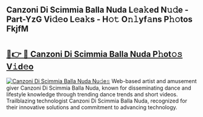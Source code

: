 ## Canzoni Di Scimmia Balla Nuda L𝚎a𝚔ed N𝚞𝚍e - Part-YzG Vi𝚍𝚎o L𝚎a𝚔s - H𝚘𝚝 O𝚗𝚕yf𝚊ns P𝚑𝚘tos FkjfM

# <h2><a href="http://kf6zft.oniu.top/?m=Canzoni+Di+Scimmia+Balla+Nuda">🔗👉 🔴 Canzoni Di Scimmia Balla Nuda P𝚑ot𝚘𝚜 V𝚒d𝚎o</a></h2>

[![Canzoni Di Scimmia Balla Nuda Nu𝚍e𝚜](https://i.imgur.com/0qMVB7G.gif)](http://kf6zft.oniu.top/?m=Canzoni+Di+Scimmia+Balla+Nuda)
Web-based artist and amusement giver Canzoni Di Scimmia Balla Nuda, known for disseminating dance and lifestyle knowledge through trending dance trends and short videos. Trailblazing technologist Canzoni Di Scimmia Balla Nuda, recognized for their innovative solutions and commitment to advancing technology.  
